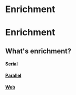 # Enrichment

# Enrichment

## What's enrichment?

#### [Serial](/learning/information/enrichment/serial)

#### [Parallel](/learning/information/enrichment/parallel)

#### [Web](/learning/information/enrichment/web)